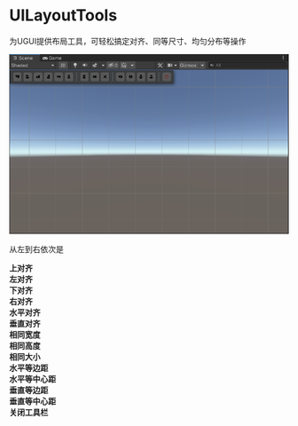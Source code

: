 # UILayoutTools
为UGUI提供布局工具，可轻松搞定对齐、同等尺寸、均匀分布等操作

![layout_toolbar](https://github.com/simplex86/UILayoutTools/blob/main/_Doc/Images/ugui_layout_toolbar.png)

从左到右依次是

**上对齐**<br />
**左对齐**<br />
**下对齐**<br />
**右对齐**<br />
**水平对齐**<br />
**垂直对齐**<br />
**相同宽度**<br />
**相同高度**<br />
**相同大小**<br />
**水平等边距**<br />
**水平等中心距**<br />
**垂直等边距**<br />
**垂直等中心距**<br />
**关闭工具栏**<br />
